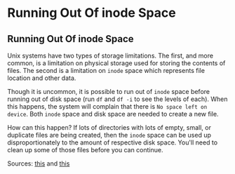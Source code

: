 # Running Out Of inode Space

## Running Out Of inode Space

Unix systems have two types of storage limitations. The first, and more common, is a limitation on physical storage used for storing the contents of files. The second is a limitation on `inode` space which represents file location and other data.

Though it is uncommon, it is possible to run out of `inode` space before running out of disk space (run `df` and `df -i` to see the levels of each). When this happens, the system will complain that there is `No space left on device`. Both `inode` space and disk space are needed to create a new file.

How can this happen? If lots of directories with lots of empty, small, or duplicate files are being created, then the `inode` space can be used up disproportionately to the amount of respective disk space. You'll need to clean up some of those files before you can continue.

Sources: [this](http://blog.scoutapp.com/articles/2014/10/08/understanding-disk-inodes) and [this](http://www.linux.org/threads/intro-to-inodes.4130/)
